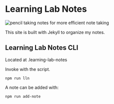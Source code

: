 # Learning Lab Notes

![pencil taking notes](/assets/img/learning-lab-notes.jpg)
for more efficient note taking

This site is built with Jekyll to organize my notes.

## Learning Lab Notes CLI

Located at .learning-lab-notes

Invoke with the script.

```shell
npm run lln
```

A note can be added with:

```shell
npm run add-note
```
